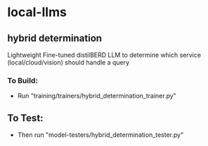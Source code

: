 # local-llms

## hybrid determination
Lightweight Fine-tuned distilBERD LLM to determine which service (local/cloud/vision) should handle a query
### To Build:
- Run "training/trainers/hybrid_determination_trainer.py"
## To Test:
- Then run "model-testers/hybrid_determination_tester.py"